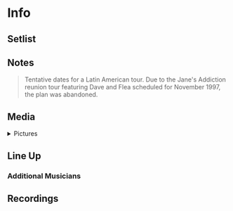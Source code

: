 # Info

## Setlist

## Notes

> Tentative dates for a Latin American tour. Due to the Jane's Addiction reunion tour featuring Dave and Flea scheduled for November 1997, the plan was abandoned.

## Media 

<details>
  <summary>Pictures</summary>
  <!--<img alt="Setlist" title="Setlist" src="_.jpg" height="200" />
  <img alt="Clipping" title="Clipping" src="_.jpg" height="200" />
  <img alt="Flyer" title="Flyer" src="_.jpg" height="200" />-->
</details>

## Line Up

### Additional Musicians

## Recordings
	